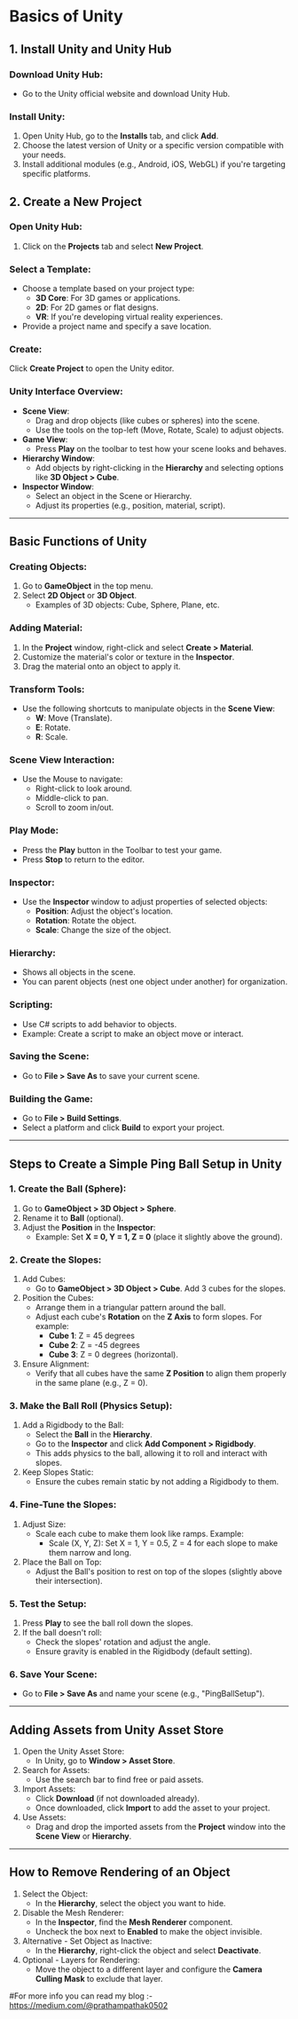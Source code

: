 # Basics of Unity

## 1. Install Unity and Unity Hub

### Download Unity Hub:
- Go to the Unity official website and download Unity Hub.

### Install Unity:
1. Open Unity Hub, go to the **Installs** tab, and click **Add**.
2. Choose the latest version of Unity or a specific version compatible with your needs.
3. Install additional modules (e.g., Android, iOS, WebGL) if you're targeting specific platforms.

## 2. Create a New Project

### Open Unity Hub:
1. Click on the **Projects** tab and select **New Project**.

### Select a Template:
- Choose a template based on your project type:
  - **3D Core**: For 3D games or applications.
  - **2D**: For 2D games or flat designs.
  - **VR**: If you're developing virtual reality experiences.
- Provide a project name and specify a save location.

### Create:
Click **Create Project** to open the Unity editor.

### Unity Interface Overview:
- **Scene View**:
  - Drag and drop objects (like cubes or spheres) into the scene.
  - Use the tools on the top-left (Move, Rotate, Scale) to adjust objects.
- **Game View**:
  - Press **Play** on the toolbar to test how your scene looks and behaves.
- **Hierarchy Window**:
  - Add objects by right-clicking in the **Hierarchy** and selecting options like **3D Object > Cube**.
- **Inspector Window**:
  - Select an object in the Scene or Hierarchy.
  - Adjust its properties (e.g., position, material, script).

---

## Basic Functions of Unity

### Creating Objects:
1. Go to **GameObject** in the top menu.
2. Select **2D Object** or **3D Object**.
   - Examples of 3D objects: Cube, Sphere, Plane, etc.

### Adding Material:
1. In the **Project** window, right-click and select **Create > Material**.
2. Customize the material's color or texture in the **Inspector**.
3. Drag the material onto an object to apply it.

### Transform Tools:
- Use the following shortcuts to manipulate objects in the **Scene View**:
  - **W**: Move (Translate).
  - **E**: Rotate.
  - **R**: Scale.

### Scene View Interaction:
- Use the Mouse to navigate:
  - Right-click to look around.
  - Middle-click to pan.
  - Scroll to zoom in/out.

### Play Mode:
- Press the **Play** button in the Toolbar to test your game.
- Press **Stop** to return to the editor.

### Inspector:
- Use the **Inspector** window to adjust properties of selected objects:
  - **Position**: Adjust the object's location.
  - **Rotation**: Rotate the object.
  - **Scale**: Change the size of the object.

### Hierarchy:
- Shows all objects in the scene.
- You can parent objects (nest one object under another) for organization.

### Scripting:
- Use C# scripts to add behavior to objects.
- Example: Create a script to make an object move or interact.

### Saving the Scene:
- Go to **File > Save As** to save your current scene.

### Building the Game:
- Go to **File > Build Settings**.
- Select a platform and click **Build** to export your project.

---

## Steps to Create a Simple Ping Ball Setup in Unity

### 1. Create the Ball (Sphere):
1. Go to **GameObject > 3D Object > Sphere**.
2. Rename it to **Ball** (optional).
3. Adjust the **Position** in the **Inspector**:
   - Example: Set **X = 0, Y = 1, Z = 0** (place it slightly above the ground).

### 2. Create the Slopes:
1. Add Cubes:
   - Go to **GameObject > 3D Object > Cube**. Add 3 cubes for the slopes.
2. Position the Cubes:
   - Arrange them in a triangular pattern around the ball.
   - Adjust each cube's **Rotation** on the **Z Axis** to form slopes. For example:
     - **Cube 1**: Z = 45 degrees
     - **Cube 2**: Z = -45 degrees
     - **Cube 3**: Z = 0 degrees (horizontal).
3. Ensure Alignment:
   - Verify that all cubes have the same **Z Position** to align them properly in the same plane (e.g., Z = 0).

### 3. Make the Ball Roll (Physics Setup):
1. Add a Rigidbody to the Ball:
   - Select the **Ball** in the **Hierarchy**.
   - Go to the **Inspector** and click **Add Component > Rigidbody**.
   - This adds physics to the ball, allowing it to roll and interact with slopes.
2. Keep Slopes Static:
   - Ensure the cubes remain static by not adding a Rigidbody to them.

### 4. Fine-Tune the Slopes:
1. Adjust Size:
   - Scale each cube to make them look like ramps. Example:
     - Scale (X, Y, Z): Set X = 1, Y = 0.5, Z = 4 for each slope to make them narrow and long.
2. Place the Ball on Top:
   - Adjust the Ball's position to rest on top of the slopes (slightly above their intersection).

### 5. Test the Setup:
1. Press **Play** to see the ball roll down the slopes.
2. If the ball doesn't roll:
   - Check the slopes' rotation and adjust the angle.
   - Ensure gravity is enabled in the Rigidbody (default setting).

### 6. Save Your Scene:
- Go to **File > Save As** and name your scene (e.g., "PingBallSetup").

---

## Adding Assets from Unity Asset Store
1. Open the Unity Asset Store:
   - In Unity, go to **Window > Asset Store**.
2. Search for Assets:
   - Use the search bar to find free or paid assets.
3. Import Assets:
   - Click **Download** (if not downloaded already).
   - Once downloaded, click **Import** to add the asset to your project.
4. Use Assets:
   - Drag and drop the imported assets from the **Project** window into the **Scene View** or **Hierarchy**.

---

## How to Remove Rendering of an Object
1. Select the Object:
   - In the **Hierarchy**, select the object you want to hide.
2. Disable the Mesh Renderer:
   - In the **Inspector**, find the **Mesh Renderer** component.
   - Uncheck the box next to **Enabled** to make the object invisible.
3. Alternative - Set Object as Inactive:
   - In the **Hierarchy**, right-click the object and select **Deactivate**.
4. Optional - Layers for Rendering:
   - Move the object to a different layer and configure the **Camera Culling Mask** to exclude that layer.
  

#For more info you can read my blog :- https://medium.com/@prathampathak0502     


